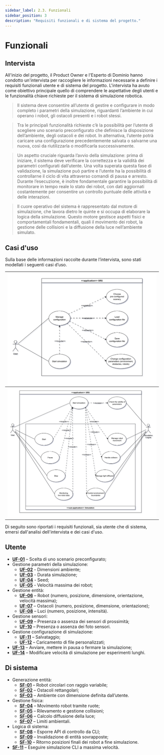 ```yaml
---
sidebar_label: 2.3. Funzionali
sidebar_position: 3
description: "Requisiti funzionali e di sistema del progetto."
---
```


# Funzionali

## Intervista

All'inizio del progetto, il Product Owner e l'Esperto di Dominio hanno condotto un'intervista per raccogliere le
informazioni necessarie a definire i requisiti funzionali utente e di sistema del progetto. L'intervista ha avuto come
obiettivo principale quello di comprendere le aspettative degli utenti e le funzionalità chiave richieste per il sistema
di simulazione robotica.

> Il sistema deve consentire all’utente di gestire e configurare in modo completo i parametri della simulazione,
> riguardanti l’ambiente in cui operano i robot, gli ostacoli presenti e i robot stessi.

> Tra le principali funzionalità richieste c’è la possibilità per l’utente di scegliere uno scenario preconfigurato che
> definisce la disposizione dell’ambiente, degli ostacoli e dei robot. In alternativa, l’utente potrà caricare una
> configurazione precedentemente salvata o salvarne una nuova, così da riutilizzarla o modificarla successivamente.

> Un aspetto cruciale riguarda l’avvio della simulazione: prima di iniziare, il sistema deve verificare la correttezza e
> la validità dei parametri configurati dall’utente. Una volta superata questa fase di validazione, la simulazione può
> partire e l’utente ha la possibilità di controllarne il ciclo di vita attraverso comandi di pausa e arresto. Durante
> l’esecuzione, è inoltre fondamentale garantire la possibilità di monitorare in tempo reale lo stato dei robot, con dati
> aggiornati costantemente per consentire un controllo puntuale delle attività e delle interazioni.

> Il cuore operativo del sistema è rappresentato dal motore di simulazione, che lavora dietro le quinte e si occupa di
> elaborare la logica della simulazione. Questo motore gestisce aspetti fisici e comportamentali fondamentali, quali il
> movimento dei robot, la gestione delle collisioni e la diffusione della luce nell’ambiente simulato.

## Casi d'uso

Sulla base delle informazioni raccolte durante l’intervista, sono stati modellati i seguenti casi d’uso.

| ![Use case diagram 01](../../static/img/02-requirements/use-cases-diagram-01.png) |
| --------------------------------------------------------------------------------- |
| ![Use case diagram 02](../../static/img/02-requirements/use-cases-diagram-02.png) |

Di seguito sono riportati i requisiti funzionali, sia utente che di sistema, emersi dall'analisi dell'intervista e dei
casi d'uso.

## Utente

- **[UF-01](../08-user-guide/01-configuration.md)** – Scelta di uno scenario preconfigurato;
- Gestione parametri della simulazione:
  - **[UF-02](https://github.com/Scala-Robotics-Simulator/PPS-22-srs/blob/main/src/test/scala/io/github/srs/model/environment/EnvironmentTest.scala)** - Dimensioni ambiente;
  - **[UF-03](../08-user-guide/01-configuration.md)** - Durata simulazione;
  - **[UF-04](../08-user-guide/01-configuration.md)** - Seed;
  - **[UF-05](https://github.com/Scala-Robotics-Simulator/PPS-22-srs/blob/main/src/test/scala/io/github/srs/model/entity/dynamicentity/actuator/DifferentialWheelMotorTest.scala)** - Velocità massima dei robot;
- Gestione entità:
  - **[UF-06](https://github.com/Scala-Robotics-Simulator/PPS-22-srs/blob/main/src/test/scala/io/github/srs/model/entity/dynamicentity/dsl/RobotDslTest.scala)** – Robot (numero, posizione, dimensione, orientazione, velocità massima);
  - **[UF-07](https://github.com/Scala-Robotics-Simulator/PPS-22-srs/blob/main/src/test/scala/io/github/srs/model/entity/staticentity/dsl/ObstacleDslTest.scala)** – Ostacoli (numero, posizione, dimensione, orientazione);
  - **[UF-08](https://github.com/Scala-Robotics-Simulator/PPS-22-srs/blob/main/src/test/scala/io/github/srs/model/entity/staticentity/dsl/LightDslTest.scala)** – Luci (numero, posizione, intensità).
- Gestione sensori:
  - **[UF-09](https://github.com/Scala-Robotics-Simulator/PPS-22-srs/blob/main/src/test/scala/io/github/srs/model/entity/dynamicentity/dsl/RobotDslTest.scala)** – Presenza o assenza dei sensori di prossimità;
  - **[UF-10](https://github.com/Scala-Robotics-Simulator/PPS-22-srs/blob/main/src/test/scala/io/github/srs/model/entity/dynamicentity/dsl/RobotDslTest.scala)** – Presenza o assenza dei foto sensori.
- Gestione configurazione di simulazione:
  - **[UF-11](https://github.com/Scala-Robotics-Simulator/PPS-22-srs/blob/main/src/test/scala/io/github/srs/config/YamlConfigManagerTest.scala)** – Salvataggio;
  - **[UF-12](https://github.com/Scala-Robotics-Simulator/PPS-22-srs/blob/main/src/test/scala/io/github/srs/config/YamlConfigManagerTest.scala)** – Caricamento di file personalizzati;
- **[UF-13](../08-user-guide/02-simulation.md)** – Avviare, mettere in pausa o fermare la simulazione;
- **[UF-14](../08-user-guide/02-simulation.md)** – Modificare velocità di simulazione per esperimenti lunghi.

## Di sistema

- Generazione entità:
  - **[SF-01](https://github.com/Scala-Robotics-Simulator/PPS-22-srs/blob/main/src/test/scala/io/github/srs/model/entity/dynamicentity/dsl/RobotDslTest.scala)** – Robot circolari con raggio variabile;
  - **[SF-02](https://github.com/Scala-Robotics-Simulator/PPS-22-srs/blob/main/src/test/scala/io/github/srs/model/entity/staticentity/dsl/ObstacleDslTest.scala)** – Ostacoli rettangolari;
  - **[SF-03](../08-user-guide/01-configuration.md)** – Ambiente con dimensione definita dall’utente.
- Gestione fisica:
  - **[SF-04](https://github.com/Scala-Robotics-Simulator/PPS-22-srs/blob/main/src/test/scala/io/github/srs/model/entity/dynamicentity/actuator/DifferentialWheelMotorTest.scala)** – Movimento robot tramite ruote;
  - **[SF-05](https://github.com/Scala-Robotics-Simulator/PPS-22-srs/blob/main/src/test/scala/io/github/srs/model/environment/dsl/CreationDSLTest.scala)** – Rilevamento e gestione collisioni;
  - **[SF-06](https://github.com/Scala-Robotics-Simulator/PPS-22-srs/blob/main/src/test/scala/io/github/srs/model/illumination/LightMapTest.scala)** – Calcolo diffusione della luce;
  - **[SF-07](https://github.com/Scala-Robotics-Simulator/PPS-22-srs/blob/main/src/test/scala/io/github/srs/model/environment/dsl/CreationDSLTest.scala)** – Limiti ambientali.
- Logica di sistema:
  <!-- TODO: aggiungere quando viene mergiata pr -->
  - **[SF-08](./../08-user-guide/03-cli.md)** – Esporre API di controllo da CLI;
  - **[SF-09](https://github.com/Scala-Robotics-Simulator/PPS-22-srs/blob/main/src/test/scala/io/github/srs/model/environment/dsl/CreationDSLTest.scala)** – Invalidazione di entità sovrapposte;
  - **[SF-10](https://github.com/Scala-Robotics-Simulator/PPS-22-srs/blob/main/src/test/scala/io/github/srs/model/dsl/GridDSLTest.scala)** – Ritorno posizioni finali dei robot a fine simulazione.
- **[SF-11](https://github.com/Scala-Robotics-Simulator/PPS-22-srs/blob/main/src/test/scala/io/github/srs/model/dsl/GridDSLTest.scala)** – Eseguire simulazione CLI a massima velocità.
